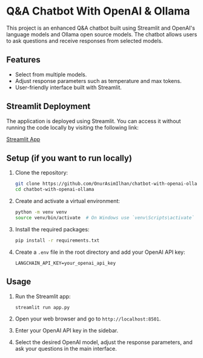 # Q&A Chatbot With OpenAI & Ollama

This project is an enhanced Q&A chatbot built using Streamlit and OpenAI's language models and Ollama open source models. The chatbot allows users to ask questions and receive responses from selected models.

## Features

- Select from multiple  models.
- Adjust response parameters such as temperature and max tokens.
- User-friendly interface built with Streamlit.

## Streamlit Deployment

The application is deployed using Streamlit. You can access it without running the code locally by visiting the following link:

[Streamlit App](https://next-word-prediction-lstm-ztw4a4hu54tnpgn7943pmx.streamlit.app/)

## Setup (if you want to run locally)

1. Clone the repository:
    ```sh
    git clone https://github.com/OnurAsimIlhan/chatbot-with-openai-ollama.git
    cd chatbot-with-openai-ollama
    ```

2. Create and activate a virtual environment:
    ```sh
    python -m venv venv
    source venv/bin/activate  # On Windows use `venv\Scripts\activate`
    ```

3. Install the required packages:
    ```sh
    pip install -r requirements.txt
    ```

4. Create a `.env` file in the root directory and add your OpenAI API key:
    ```env
    LANGCHAIN_API_KEY=your_openai_api_key
    ```
## Usage
1. Run the Streamlit app:
    ```sh
    streamlit run app.py
    ```
2. Open your web browser and go to `http://localhost:8501`.

3. Enter your OpenAI API key in the sidebar.

4. Select the desired OpenAI model, adjust the response parameters, and ask your questions in the main interface.
